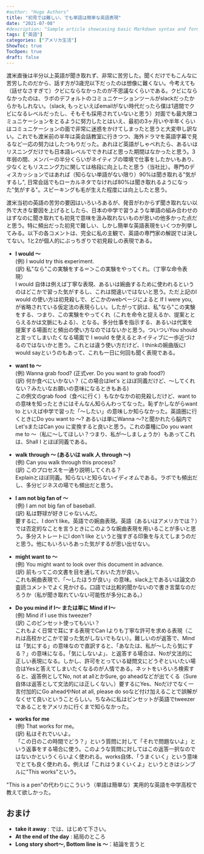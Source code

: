 ```yaml
---
#author: "Hugo Authors"
title: "初見では難しい、でも単語は簡単な英語表現"
date: "2021-07-08"
#description: "Sample article showcasing basic Markdown syntax and formatting for HTML elements."
tags: ["英語"]
categories: ["アメリカ生活"]
ShowToc: true
TocOpen: true
draft: false
---
```



渡米直後は半分以上英語が聞き取れず、非常に苦労した。聞くだけでもこんなに苦労したのだから、話す方が3歳児以下だったのは想像に難くない。今考えても（話せなさすぎて）クビにならなかったのが不思議なくらいである。クビにならなかったのは、ラボのデフォルトのコミュニケーションツールがslackだったからかもしれない。（slack, もっといえばemailがない時代だったら僕は1週間でクビになるレベルだったし、そもそも採用されていないと思う）対面でも最大限コミュニケーションをとるように努力したとはいえ、最初の3ヶ月いや半年くらいはコミュニケーションの面で非常に迷惑をかけてしまったと思うと大変申し訳ない。これでも渡米前の半年は英会話教室に行きつつ、海外ドラマを英語字幕で見るなど一応の努力はしたつもりだった。あれほど英語がしゃべれたら、あるいはリスニングだけでも日本語レベルでできればと思った期間はなかったと思う。3年弱の間、メンバーの半分くらいがネイティブの環境で仕事をしたかいもあり、少なくともリスニング力に関しては格段に向上したと思う（当社比）。専門のディスカッションではあれば（知らない単語がない限り）90%は聞き取れる"気がするし", 日常会話でもローカルネタでなければ80%は聞き取れるようになった"気がする"。スピーキングも毛が生えた程度には向上したと思う。

渡米当初の英語の苦労の要因はいろいろあるが、発音がわからず聞き取れない以外で大きな要因を上げるとしたら、日本の中学で習うような単語の組み合わせのはずなのに聞き取れても初見で意味を汲み取れないものが思いの他多かった点だと思う。特に頻出だった初見で難しい、しかし簡単な英語表現をいくつか列挙してみる。以下の各コメントは、完全に私の主観で、英語の専門家の解説では決してない。1と2が個人的にぶっちぎりで初見殺しの表現である。

* **I would 〜**<br>
   (例) I would try this experiment.<br>
   (訳) 私"なら"この実験をする＝＞この実験をやってくれ。（丁寧な命令表現）<br>
   I would 自体は例えば丁寧な表現、あるいは婉曲するために使われるというのはどこかで習った気がするし、これは間違いではないと思う。ただ上記のI would の使い方は初見殺しで、どこかのwebページによると If I were you, が省略されている仮定法の表現らしい。したがって訳は、私"なら"この実験をする、つまり、この実験をやってくれ（これを命令と捉えるか、提案ととらえるかは文脈にもよる）、となる。多分仕事を指示する、あるいは代案を提案する場面だと頻出の使い方なのではないかと思う。ついついYou should と言ってしまいたくなる場面で I would を使えるとネイティブに一歩近づけるのではないかと思う。これとは違う使い方だけど、I thinkの婉曲版にI would sayというのもあって、これも一日に何回も聞く表現である。
  
* **want to 〜** <br>
    (例) Wanna grab food?  (正式ver. Do you want to grab food?)<br>
    (訳) 何か食べにいかない？ (この場合はlet's とほぼ同義だけど、〜してくれない？みたいなお願いの意味になるときもある)<br>
    この例文のgrab food（食べに行く）もなかなかの初見殺しだけど、want to の意味を知ったときにはそんなん知らんわってなった。恥ずかしながらwant to といえば中学で習った「〜したい」の意味しか知らなかった。英語圏に行くときにDo you want to 〜? あるいは単にWanna 〜?と聞かれたら脳内でLet'sまたはCan you に変換すると良いと思う。これの亜種にDo you want me to 〜（私に〜してほしい？つまり、私が〜しましょうか）もあってこれは、Shall I とほぼ同義である。

* **walk through 〜 (あるいは walk 人 through 〜)**<br>
    (例) Can you walk through this process?<br>
    (訳) このプロセスを一通り説明してくれる？<br>
    Explainとほぼ同義。知らないと知らないイディオムである。ラボでも頻出だし、多分ビジネスの場でも頻出だと思う。

* **I am not big fan of 〜**<br>
    (例) I am not big fan of baseball.<br>
    (訳) 私は野球が好きじゃないんだ。<br>
    要するに、I don't like。英語での婉曲表現。英語（あるいはアメリカでは？）では否定的なことを言うときにこのような婉曲表現を用いることが多いと思う。多分ストレートにI don't like というと強すぎる印象を与えてしまうのだと思う。他にもいろいろあった気がするが思い出せない。

* **might want to 〜**<br>
    (例) You might want to look over this document in advance.<br>
    (訳) 前もってこの文書を目を通しておいた方が良い。<br>
    これも婉曲表現で、「～したほうが良い」の意味。slack上であるいは論文の査読コメントでよく見かける。口語では比較的聞かないので書き言葉なのだろうか（私が聞き取れていない可能性が多分にある。）

* **Do you mind if I〜 または単に Mind if I〜**<br>
    (例) Mind if I use this tweezer?<br>
    (訳) このピンセット使ってもいい？<br>
    これもよく日常で耳にする表現でCan Iよりも丁寧な許可を求める表現（これは高校かどこかで習った気がしないでもない）。難しいのが返答で、Mindは「気にする」の意味なので直訳すると、「あなたは、私が〜したら気にする？」の意味になる。「気にしないよ」、と返答する場合は、Noが文法的に正しい表現になる。しかし、許可をとっている疑問文にどうぞといいたい場合はYesと答えてしまいたくなるのが人情である。ネットをいろいろ検索すると、返答例としてNo, not at allとかSure, go aheadなどが出てくる（Sure自体は返答として文法的には正しくない。）要するにYes、Noだけでなく一言付加的にGo aheadやNot at all, please do soなど付け加えることで誤解がなくせて良いということらしい。ちなみに私はピンセットが英語でtweezerであることをアメリカに行くまで知らなかった。

* **works for me**<br>
    (例) That works for me。<br>
    (訳) 私はそれでいいよ。<br>
    「この日のこの時間でどう？」という質問に対して「それで問題ないよ」という返事をする場合に使う。このような質問に対してはこの返答一択なのではないかというくらいよく使われる。works自体、「うまくいく」という意味でとても良く使われる。例えば「これはうまくいくよ」というときはシンプルに"This works"という。


"This is a pen"の代わりにこういう（単語は簡単な）実用的な英語を中学高校で教えて欲しかった。

## おまけ
* **take it away** : では、はじめて下さい。
* **At the end of the day** : 結局のところ  
* **Long story short〜, Bottom line is 〜**：結論を言うと








